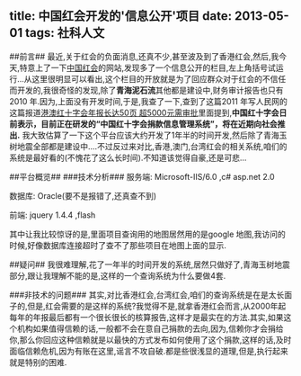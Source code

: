 title: 中国红会开发的'信息公开'项目
date: 2013-05-01
tags: 社科人文
---

##前言##
最近,关于红会的负面消息,还真不少,甚至波及到了香港红会,然后,我今天,特意上了一下[中国红会](http://www.redcross.org.cn/hhzh/)的网站,发现多了一个信息公开的栏目,左上角括号试运行...从这里很明显可以看出,这个栏目的开放就是为了回应群众对于红会的不信任而开发的,我很奇怪的发现,除了**青海泥石流**其他都是建设中,财务审计报告也只有2010 年.因为,上面没有开发时间,于是,我查了一下,查到了这篇2011 年写人民网的这篇报道[港澳红十字会年报长达50页 超5000元需审批](http://hm.people.com.cn/GB/15070448.html)里面提到,**中国红十字会日前表示，目前正在研发的“中国红十字会捐款信息管理系统”，将在近期向社会推出.** 我大致估算了一下这个平台应该大约开发了1年半的时间开发,然后除了青海玉树地震全部都是建设中....不过反过来对比,香港,澳门,台湾红会的相关系统,咱们的系统是最好看的(不愧花了这么长时间).不知道该觉得自豪,还是可悲...
<!-- more -->
##平台概览##
###技术分析###
服务端: Microsoft-IIS/6.0 ,c# asp.net 2.0

数据库: Oracle(要不是报错了,还真查不到)

前端: jquery 1.4.4 ,flash

其中让我比较惊讶的是,里面项目查询用的地图居然用的是google 地图,我访问的时候,好像数据库连接超时了查不了那些项目在地图上面的显示.

##疑问##
我很难理解,花了一年半的时间开发的系统,居然只做好了,青海玉树地震部分,跟让我理解不能的是,这样的一个查询系统为什么要做4套.

###非技术的问题###
其实,对比香港红会,台湾红会,咱们的查询系统是在是太长面子的,但是,红会需要的是这样的系统?我觉得不是,就拿香港红会而言,从2000年起每年的年报最后都有一个很长很长的核算报告,这样才是最实在的方法.其实,如果这个机构如果值得信赖的话,一般都不会在意自己捐款的去向,因为,信赖你才会捐给你,那么你回应这种信赖就是以最快的方式发布如何使用了这个捐款,这样的话,及时面临信赖危机,因为有账在这里,谣言不攻自破.都是些很浅显的道理,但是,执行起来就是特别的困难.